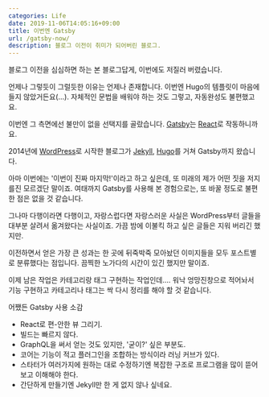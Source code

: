 ```yaml
---
categories: Life
date: 2019-11-06T14:05:16+09:00
title: 이번엔 Gatsby
url: /gatsby-now/
description: 블로그 이전이 취미가 되어버린 블로그.
---
```


블로그 이전을 심심하면 하는 본 블로그답게, 이번에도 저질러 버렸습니다.

언제나 그렇듯이 그럴듯한 이유는 언제나 존재합니다. 이번엔 Hugo의 템플릿이 마음에 들지 않았거든요(...). 자체적인 문법을 배워야 하는 것도 그렇고, 자동완성도 불편했고요.

이번엔 그 측면에선 불만이 없을 선택지를 골랐습니다. [Gatsby](https://www.gatsbyjs.org)는 [React](https://reactjs.org)로 작동하니까요.

2014년에 [WordPress](https://ko.wordpress.org)로 시작한 블로그가 [Jekyll](https://jekyllrb-ko.github.io), [Hugo](https://gohugo.io)를 거쳐 Gatsby까지 왔습니다.

아마 이번에는 '이번이 진짜 마지막!'이라고 하고 싶은데, 또 미래의 제가 어떤 짓을 저지를진 모르겠단 말이죠. 여태까지 Gatsby를 사용해 본 경험으로는, 또 바꿀 정도로 불편한 점은 없을 것 같습니다.

그나마 다행이라면 다행이고, 자랑스럽다면 자랑스러운 사실은 WordPress부터 글들을 대부분 살려서 옮겨왔다는 사실이죠. 가끔 밤에 이불킥 하고 싶은 글들은 지워 버리긴 했지만.

이전하면서 얻은 가장 큰 성과는 한 곳에 뒤죽박죽 모아놨던 이미지들을 모두 포스트별로 분류했다는 점입니다. 끔찍한 노가다의 시간이 있긴 했지만 말이죠.

이제 남은 작업은 카테고리랑 태그 구현하는 작업인데.... 워낙 엉망진창으로 적어놔서 기능 구현하고 카테고리나 태그는 싹 다시 정리를 해야 할 것 같습니다.

어쨌든 Gatsby 사용 소감

- React로 편-안한 뷰 그리기.
- 빌드는 빠르지 않다.
- GraphQL을 써서 얻는 것도 있지만, '굳이?' 싶은 부분도.
- 코어는 기능이 적고 플러그인을 조합하는 방식이라 러닝 커브가 있다.
- 스타터가 여러가지에 원하는 대로 수정하기엔 복잡한 구조로 프로그램을 많이 뜯어보고 이해해야 한다.
- 간단하게 만들기엔 Jekyll만 한 게 없지 않나 싶네요.
